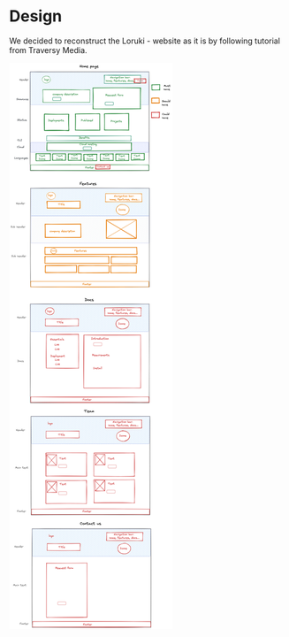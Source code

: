 # Design

We decided to reconstruct the Loruki - website as it is by following tutorial
from Traversy Media.

![alt](/public/Design.png)
